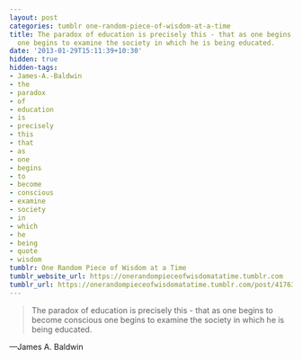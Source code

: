 ```yaml
---
layout: post
categories: tumblr one-random-piece-of-wisdom-at-a-time
title: The paradox of education is precisely this - that as one begins to become conscious
  one begins to examine the society in which he is being educated.
date: '2013-01-29T15:11:39+10:30'
hidden: true
hidden-tags:
- James-A.-Baldwin
- the
- paradox
- of
- education
- is
- precisely
- this
- that
- as
- one
- begins
- to
- become
- conscious
- examine
- society
- in
- which
- he
- being
- quote
- wisdom
tumblr: One Random Piece of Wisdom at a Time
tumblr_website_url: https://onerandompieceofwisdomatatime.tumblr.com
tumblr_url: https://onerandompieceofwisdomatatime.tumblr.com/post/41763313878/the-paradox-of-education-is-precisely-this-that
---
```

> The paradox of education is precisely this - that as one begins to become conscious one begins to examine the society in which he is being educated.

—James A. Baldwin
